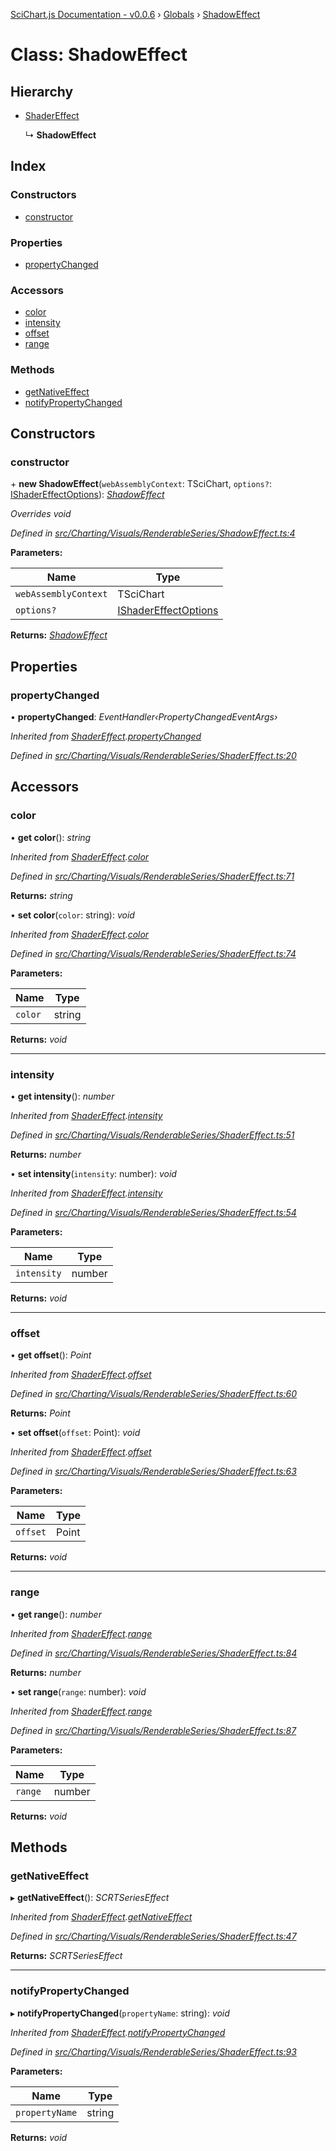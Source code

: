 [SciChart.js Documentation - v0.0.6](../README.md) › [Globals](../globals.md) › [ShadowEffect](shadoweffect.md)

# Class: ShadowEffect

## Hierarchy

* [ShaderEffect](shadereffect.md)

  ↳ **ShadowEffect**

## Index

### Constructors

* [constructor](shadoweffect.md#constructor)

### Properties

* [propertyChanged](shadoweffect.md#propertychanged)

### Accessors

* [color](shadoweffect.md#color)
* [intensity](shadoweffect.md#intensity)
* [offset](shadoweffect.md#offset)
* [range](shadoweffect.md#range)

### Methods

* [getNativeEffect](shadoweffect.md#getnativeeffect)
* [notifyPropertyChanged](shadoweffect.md#notifypropertychanged)

## Constructors

###  constructor

\+ **new ShadowEffect**(`webAssemblyContext`: TSciChart, `options?`: [IShaderEffectOptions](../interfaces/ishadereffectoptions.md)): *[ShadowEffect](shadoweffect.md)*

*Overrides void*

*Defined in [src/Charting/Visuals/RenderableSeries/ShadowEffect.ts:4](https://github.com/ABTSoftware/SciChart.Dev/blob/46671d21ce/Web/src/SciChart/src/Charting/Visuals/RenderableSeries/ShadowEffect.ts#L4)*

**Parameters:**

Name | Type |
------ | ------ |
`webAssemblyContext` | TSciChart |
`options?` | [IShaderEffectOptions](../interfaces/ishadereffectoptions.md) |

**Returns:** *[ShadowEffect](shadoweffect.md)*

## Properties

###  propertyChanged

• **propertyChanged**: *EventHandler‹PropertyChangedEventArgs›*

*Inherited from [ShaderEffect](shadereffect.md).[propertyChanged](shadereffect.md#propertychanged)*

*Defined in [src/Charting/Visuals/RenderableSeries/ShaderEffect.ts:20](https://github.com/ABTSoftware/SciChart.Dev/blob/46671d21ce/Web/src/SciChart/src/Charting/Visuals/RenderableSeries/ShaderEffect.ts#L20)*

## Accessors

###  color

• **get color**(): *string*

*Inherited from [ShaderEffect](shadereffect.md).[color](shadereffect.md#color)*

*Defined in [src/Charting/Visuals/RenderableSeries/ShaderEffect.ts:71](https://github.com/ABTSoftware/SciChart.Dev/blob/46671d21ce/Web/src/SciChart/src/Charting/Visuals/RenderableSeries/ShaderEffect.ts#L71)*

**Returns:** *string*

• **set color**(`color`: string): *void*

*Inherited from [ShaderEffect](shadereffect.md).[color](shadereffect.md#color)*

*Defined in [src/Charting/Visuals/RenderableSeries/ShaderEffect.ts:74](https://github.com/ABTSoftware/SciChart.Dev/blob/46671d21ce/Web/src/SciChart/src/Charting/Visuals/RenderableSeries/ShaderEffect.ts#L74)*

**Parameters:**

Name | Type |
------ | ------ |
`color` | string |

**Returns:** *void*

___

###  intensity

• **get intensity**(): *number*

*Inherited from [ShaderEffect](shadereffect.md).[intensity](shadereffect.md#intensity)*

*Defined in [src/Charting/Visuals/RenderableSeries/ShaderEffect.ts:51](https://github.com/ABTSoftware/SciChart.Dev/blob/46671d21ce/Web/src/SciChart/src/Charting/Visuals/RenderableSeries/ShaderEffect.ts#L51)*

**Returns:** *number*

• **set intensity**(`intensity`: number): *void*

*Inherited from [ShaderEffect](shadereffect.md).[intensity](shadereffect.md#intensity)*

*Defined in [src/Charting/Visuals/RenderableSeries/ShaderEffect.ts:54](https://github.com/ABTSoftware/SciChart.Dev/blob/46671d21ce/Web/src/SciChart/src/Charting/Visuals/RenderableSeries/ShaderEffect.ts#L54)*

**Parameters:**

Name | Type |
------ | ------ |
`intensity` | number |

**Returns:** *void*

___

###  offset

• **get offset**(): *Point*

*Inherited from [ShaderEffect](shadereffect.md).[offset](shadereffect.md#offset)*

*Defined in [src/Charting/Visuals/RenderableSeries/ShaderEffect.ts:60](https://github.com/ABTSoftware/SciChart.Dev/blob/46671d21ce/Web/src/SciChart/src/Charting/Visuals/RenderableSeries/ShaderEffect.ts#L60)*

**Returns:** *Point*

• **set offset**(`offset`: Point): *void*

*Inherited from [ShaderEffect](shadereffect.md).[offset](shadereffect.md#offset)*

*Defined in [src/Charting/Visuals/RenderableSeries/ShaderEffect.ts:63](https://github.com/ABTSoftware/SciChart.Dev/blob/46671d21ce/Web/src/SciChart/src/Charting/Visuals/RenderableSeries/ShaderEffect.ts#L63)*

**Parameters:**

Name | Type |
------ | ------ |
`offset` | Point |

**Returns:** *void*

___

###  range

• **get range**(): *number*

*Inherited from [ShaderEffect](shadereffect.md).[range](shadereffect.md#range)*

*Defined in [src/Charting/Visuals/RenderableSeries/ShaderEffect.ts:84](https://github.com/ABTSoftware/SciChart.Dev/blob/46671d21ce/Web/src/SciChart/src/Charting/Visuals/RenderableSeries/ShaderEffect.ts#L84)*

**Returns:** *number*

• **set range**(`range`: number): *void*

*Inherited from [ShaderEffect](shadereffect.md).[range](shadereffect.md#range)*

*Defined in [src/Charting/Visuals/RenderableSeries/ShaderEffect.ts:87](https://github.com/ABTSoftware/SciChart.Dev/blob/46671d21ce/Web/src/SciChart/src/Charting/Visuals/RenderableSeries/ShaderEffect.ts#L87)*

**Parameters:**

Name | Type |
------ | ------ |
`range` | number |

**Returns:** *void*

## Methods

###  getNativeEffect

▸ **getNativeEffect**(): *SCRTSeriesEffect*

*Inherited from [ShaderEffect](shadereffect.md).[getNativeEffect](shadereffect.md#getnativeeffect)*

*Defined in [src/Charting/Visuals/RenderableSeries/ShaderEffect.ts:47](https://github.com/ABTSoftware/SciChart.Dev/blob/46671d21ce/Web/src/SciChart/src/Charting/Visuals/RenderableSeries/ShaderEffect.ts#L47)*

**Returns:** *SCRTSeriesEffect*

___

###  notifyPropertyChanged

▸ **notifyPropertyChanged**(`propertyName`: string): *void*

*Inherited from [ShaderEffect](shadereffect.md).[notifyPropertyChanged](shadereffect.md#notifypropertychanged)*

*Defined in [src/Charting/Visuals/RenderableSeries/ShaderEffect.ts:93](https://github.com/ABTSoftware/SciChart.Dev/blob/46671d21ce/Web/src/SciChart/src/Charting/Visuals/RenderableSeries/ShaderEffect.ts#L93)*

**Parameters:**

Name | Type |
------ | ------ |
`propertyName` | string |

**Returns:** *void*
